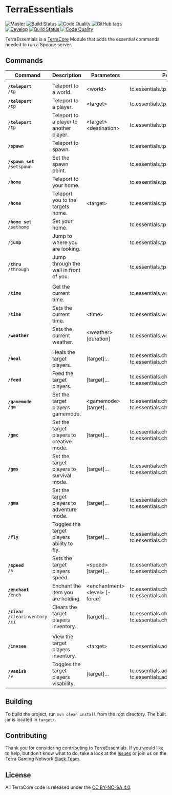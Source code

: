 # TerraEssentials
[![Master](https://img.shields.io/badge/branch-master-orange.svg)](https://github.com/TerraGamingNetwork/TerraEssentials/tree/master) [![Build Status](https://img.shields.io/travis/TerraGamingNetwork/TerraEssentials/master.svg)](https://travis-ci.org/TerraGamingNetwork/TerraEssentials/branches) [![Code Quality](https://img.shields.io/codacy/cf4615d013ec4d37872ecbfcc58b5396/master.svg)](https://www.codacy.com/app/groovyben008/TerraEssentials) [![GitHub tags](https://img.shields.io/github/tag/TerraGamingNetwork/TerraEssentials.svg)](https://github.com/TerraGamingNetwork/TerraEssentials/tags)<br />
[![Develop](https://img.shields.io/badge/branch-develop-orange.svg)](https://github.com/TerraGamingNetwork/TerraEssentials/tree/develop) [![Build Status](https://img.shields.io/travis/TerraGamingNetwork/TerraEssentials/develop.svg)](https://travis-ci.org/TerraGamingNetwork/TerraEssentials/branches) [![Code Quality](https://img.shields.io/codacy/cf4615d013ec4d37872ecbfcc58b5396/develop.svg)](https://www.codacy.com/app/groovyben008/TerraEssentials)

TerraEssentials is a [TerraCore](https://github.com/TerraGamingNetwork/TerraCore) Module that adds the essential commands needed to run a Sponge server.

## Commands

| Command | Description | Parameters | Permission |
|---|---|---|---|
|  |  |  |
| **`/teleport`** <br/> `/tp` | Teleport to a world. | &lt;world&gt; | tc.essentials.tp.world |
| **`/teleport`** <br/> `/tp` | Teleport to a player. | &lt;target&gt; | tc.essentials.tp.player |
| **`/teleport`** <br/> `/tp` | Teleport to a player to another player. | &lt;target&gt; &lt;destination&gt; | tc.essentials.tp.player.others |
| **`/spawn`** | Teleport to spawn. | | tc.essentials.tp.spawn |
| **`/spawn set`** <br /> `/setspawn` | Set the spawn point. | | tc.essentials.tp.spawn.set |
| **`/home`** | Teleport to your home. | | tc.essentials.tp.home |
| **`/home`** | Teleport you to the targets home. | &lt;target&gt; | tc.essentials.tp.home.others |
| **`/home set`** <br /> `/sethome` | Set your home. | | tc.essentials.tp.home.set |
| **`/jump`** | Jump to where you are looking. | | tc.essentials.tp.jump |
| **`/thru`** <br /> `/through` | Jump through the wall in front of you. | | tc.essentials.tp.thru |
|  |  |  |
| **`/time`** | Get the current time. | | tc.essentials.world.time |
| **`/time`** | Sets the current time. | &lt;time&gt; | tc.essentials.world.time.set |
| **`/weather`** | Sets the current weather. | &lt;weather&gt; [duration] | tc.essentials.world.weather.set |
|  |  |  |
| **`/heal`** | Heals the target players. | [target]... | tc.essentials.cheats.heal,<br/>tc.essentials.cheats.heal.others |
| **`/feed`** | Feed the target players. | [target]... | tc.essentials.cheats.feed,<br/>tc.essentials.cheats.feed.others |
| **`/gamemode`** <br /> `/gm` | Set the target players gamemode. | &lt;gamemode&gt; [target]... | tc.essentials.cheats.gamemode,<br />tc.essentials.cheats.gamemode.others |
| **`/gmc`** | Set the target players to creative mode. | [target]... | tc.essentials.cheats.gamemode,<br />tc.essentials.cheats.gamemode.others |
| **`/gms`** | Set the target players to survival mode. | [target]... | tc.essentials.cheats.gamemode,<br />tc.essentials.cheats.gamemode.others |
| **`/gma`** | Set the target players to adventure mode. | [target]... | tc.essentials.cheats.gamemode,<br />tc.essentials.cheats.gamemode.others |
| **`/fly`** | Toggles the target players ability to fly. | [target]... | tc.essentials.cheats.fly,<br/>tc.essentials.cheats.fly.others |
| **`/speed`** <br /> `/s` | Sets the target players speed. | &lt;speed&gt; [target]... | tc.essentials.cheats.speed,<br/>tc.essentials.cheats.speed.others |
| **`/enchant`** <br /> `/ench` | Enchant the item you are holding. | &lt;enchantment&gt; &lt;level&gt; [-force] | tc.essentials.cheats.enchant,<br/>tc.essentials.cheats.enchant.unsafe |
| **`/clear`** <br /> `/clearinventory` <br /> `/ci` | Clears the target players inventory. | [target]... | tc.essentials.cheats.clear,<br/>tc.essentials.cheats.clear.others |
|  |  |  |
| **`/invsee`** | View the target players inventory. | &lt;target&gt; | tc.essentials.admin.invsee |
| **`/vanish`** <br /> `/v` | Toggles the target players visability. | [target]... | tc.essentials.admin.vanish,<br />tc.essentials.admin.vanish.others |

## Building

To build the project, run `mvn clean install` from the root directory. The built jar is located in `target/`.

## Contributing

Thank you for considering contributing to TerraEssentials. If you would like to help, but don't know what to do, take a look at the [Issues](https://github.com/TerraGamingNetwork/TerraEssentials/issues) or join us on the Terra Gaming Network [Slack Team](http://slack.terragaming.co.uk).

## License
All TerraCore code is released under the [CC BY-NC-SA 4.0](http://creativecommons.org/licenses/by-nc-sa/4.0// "Attribution-NonCommercial-ShareAlike 4.0 International").
